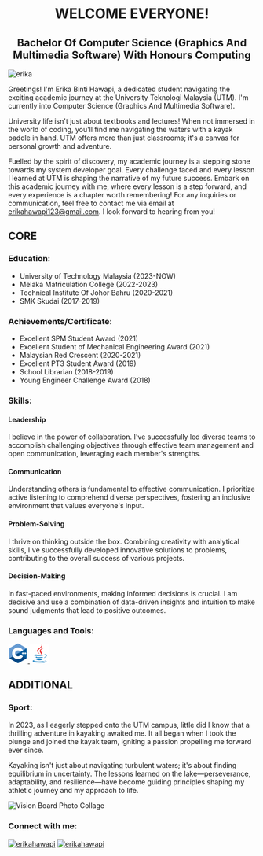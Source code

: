 <h1 align="center">WELCOME EVERYONE!</h1>

<h2 align="center"> Bachelor Of Computer Science (Graphics And Multimedia Software) With Honours Computing </h2>

![erika](https://github.com/erikahawapi/erikahawapi/assets/148413074/56706bd7-51d5-48fb-8b46-faafaaa1acac)


Greetings! I'm Erika Binti Hawapi, a dedicated student navigating the exciting academic journey at the University Teknologi Malaysia (UTM). I'm currently into Computer Science (Graphics And Multimedia Software).

University life isn't just about textbooks and lectures! When not immersed in the world of coding, you'll find me navigating the waters with a kayak paddle in hand. UTM offers more than just classrooms; it's a canvas for personal growth and adventure.

Fuelled by the spirit of discovery, my academic journey is a stepping stone towards my system developer goal. Every challenge faced and every lesson I learned at UTM is shaping the narrative of my future success. Embark on this academic journey with me, where every lesson is a step forward, and every experience is a chapter worth remembering!
For any inquiries or communication, feel free to contact me via email at erikahawapi123@gmail.com. I look forward to hearing from you!

## CORE
### Education:
* University of Technology Malaysia (2023-NOW)
* Melaka Matriculation College (2022-2023)
* Technical Institute Of Johor Bahru (2020-2021)
* SMK Skudai (2017-2019)

### Achievements/Certificate:
* Excellent SPM Student Award (2021)
* Excellent Student of Mechanical Engineering Award (2021)
* Malaysian Red Crescent (2020-2021)
* Excellent PT3 Student Award (2019)
* School Librarian (2018-2019)
* Young Engineer Challenge Award (2018)
  
### Skills:
#### Leadership
I believe in the power of collaboration. I've successfully led diverse teams to accomplish challenging objectives through effective team management and open communication, leveraging each member's strengths.

#### Communication
Understanding others is fundamental to effective communication. I prioritize active listening to comprehend diverse perspectives, fostering an inclusive environment that values everyone's input.

#### Problem-Solving
I thrive on thinking outside the box. Combining creativity with analytical skills, I've successfully developed innovative solutions to problems, contributing to the overall success of various projects.

#### Decision-Making
In fast-paced environments, making informed decisions is crucial. I am decisive and use a combination of data-driven insights and intuition to make sound judgments that lead to positive outcomes.

### Languages and Tools:
<p align="left"> <a href="https://www.w3schools.com/cpp/" target="_blank" rel="noreferrer"> <img src="https://raw.githubusercontent.com/devicons/devicon/master/icons/cplusplus/cplusplus-original.svg" alt="cplusplus" width="40" height="40"/> </a> <a href="https://www.java.com" target="_blank" rel="noreferrer"> <img src="https://raw.githubusercontent.com/devicons/devicon/master/icons/java/java-original.svg" alt="java" width="40" height="40"/> </a> </p>


## ADDITIONAL
### Sport:
In 2023, as I eagerly stepped onto the UTM campus, little did I know that a thrilling adventure in kayaking awaited me. It all began when I took the plunge and joined the kayak team, igniting a passion propelling me forward ever since.

Kayaking isn't just about navigating turbulent waters; it's about finding equilibrium in uncertainty. The lessons learned on the lake—perseverance, adaptability, and resilience—have become guiding principles shaping my athletic journey and my approach to life.


![Vision Board Photo Collage](https://github.com/erikahawapi/erikahawapi/assets/148413074/041100be-825f-4e66-96e2-9d5fdec62fb9)



### Connect with me:
<p align="left">
<a href="https://linkedin.com/in/erikahawapi" target="blank"><img align="center" src="https://raw.githubusercontent.com/rahuldkjain/github-profile-readme-generator/master/src/images/icons/Social/linked-in-alt.svg" alt="erikahawapi" height="30" width="40" /></a>
<a href="https://instagram.com/erikahawapi" target="blank"><img align="center" src="https://raw.githubusercontent.com/rahuldkjain/github-profile-readme-generator/master/src/images/icons/Social/instagram.svg" alt="erikahawapi" height="30" width="40" /></a>
</p>



<!--
**erikahawapi/erikahawapi** is a ✨ _special_ ✨ repository because its `README.md` (this file) appears on your GitHub profile.

Here are some ideas to get you started:

- 🔭 I’m currently working on ...
- 🌱 I’m currently learning ...
- 👯 I’m looking to collaborate on ...
- 🤔 I’m looking for help with ...
- 💬 Ask me about ...
- 📫 How to reach me: README.md
- 😄 Pronouns: ...
- ⚡ Fun fact: ...
-->
